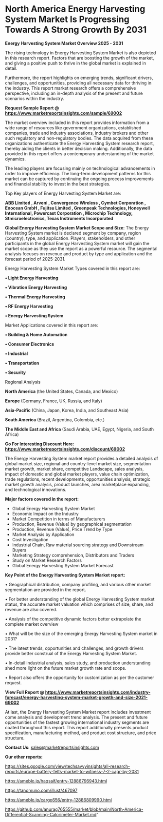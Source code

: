 # North America Energy Harvesting System Market Is Progressing Towards A Strong Growth By 2031

<Strong> Energy Harvesting System Market Overview 2025 - 2031</strong>

The rising technology in Energy Harvesting System Market is also depicted in this research report. Factors that are boosting the growth of the market, and giving a positive push to thrive in the global market is explained in detail.

Furthermore, the report highlights on emerging trends, significant drivers, challenges, and opportunities, providing all necessary data for thriving in the industry. This report market research offers a comprehensive perspective, including an in-depth analysis of the present and future scenarios within the industry.

<strong>Request Sample Report @ <a href=https://www.marketreportsinsights.com/sample/69002>https://www.marketreportsinsights.com/sample/69002</a></strong>

The market overview included in this report provides information from a wide range of resources like government organizations, established companies, trade and industry associations, industry brokers and other such regulatory and non-regulatory bodies. The data acquired from these organizations authenticate the Energy Harvesting System research report, thereby aiding the clients in better decision making. Additionally, the data provided in this report offers a contemporary understanding of the market dynamics.

The leading players are focusing mainly on technological advancements in order to improve efficiency. The long-term development patterns for this market can be captured by continuing the ongoing process improvements and financial stability to invest in the best strategies.

Top Key players of Energy Harvesting System Market are:

<strong>ABB Limited , Arveni , Convergence Wireless , Cymbet Corporation , Enocean GmbH , Fujitsu Limited , Greenpeak Technologies, Honeywell International, Powercast Corporation , Microchip Technology, Stmicroelectronics, Texas Instruments Incorporated </strong>

<strong><b>Global Energy Harvesting System Market Scope and Size:</b></strong>
The Energy Harvesting System market is declared segment by company, region (country), type, and application. Players, stakeholders, and other participants in the global Energy Harvesting System market will gain the market scope as they use the report as a powerful resource. The segmental analysis focuses on revenue and product by type and application and the forecast period of 2025-2031.

Energy Harvesting System Market Types covered in this report are:

<strong>• Light Energy Harvesting

• Vibration Energy Harvesting

• Thermal Energy Harvesting

• RF Energy Harvesting

• Energy Harvesting System</strong>

Market Applications covered in this report are:

<strong>• Building & Home Automation

• Consumer Electronics

• Industrial

• Transportation

• Security</strong> 

Regional Analysis

<strong>North America</strong> (the United States, Canada, and Mexico)

<strong>Europe</strong> (Germany, France, UK, Russia, and Italy)

<strong>Asia-Pacific</strong> (China, Japan, Korea, India, and Southeast Asia)

<strong>South America</strong> (Brazil, Argentina, Colombia, etc.)

<strong>The Middle East and Africa</strong> (Saudi Arabia, UAE, Egypt, Nigeria, and South Africa)

<strong>Go For Interesting Discount Here: <a href=https://www.marketreportsinsights.com/discount/69002>https://www.marketreportsinsights.com/discount/69002</a></strong>

The Energy Harvesting System market report provides a detailed analysis of global market size, regional and country-level market size, segmentation market growth, market share, competitive Landscape, sales analysis, impact of domestic and global market players, value chain optimization, trade regulations, recent developments, opportunities analysis, strategic market growth analysis, product launches, area marketplace expanding, and technological innovations.

<strong><b>Major factors covered in the report:</b></strong>
<ul>
  <li>Global Energy Harvesting System Market </li>
  <li>Economic Impact on the Industry</li>
  <li>Market Competition in terms of Manufacturers</li>
  <li>Production, Revenue (Value) by geographical segmentation</li>
  <li>Production, Revenue (Value), Price Trend by Type</li>
  <li>Market Analysis by Application</li>
  <li>Cost Investigation</li>
  <li>Industrial Chain, Raw material sourcing strategy and Downstream Buyers</li>
  <li>Marketing Strategy comprehension, Distributors and Traders</li>
  <li>Study on Market Research Factors</li>
  <li>Global Energy Harvesting System Market Forecast</li>
</ul>

<strong><b>Key Point of the Energy Harvesting System Market report:</b></strong>

• Geographical distribution, company profiling, and various other market segmentation are provided in the report.

• For better understanding of the global Energy Harvesting System market status, the accurate market valuation which comprises of size, share, and revenue are also covered.

• Analysis of the competitive dynamic factors better extrapolate the complete market overview

• What will be the size of the emerging Energy Harvesting System market in 2031?

• The latest trends, opportunities and challenges, and growth drivers provide better construal of the Energy Harvesting System Market.

• In-detail industrial analysis, sales study, and production understanding shed more light on the future market growth rate and scope.

• Report also offers the opportunity for customization as per the customer request.

<strong><b>View Full Report @ <a href=https://www.marketreportsinsights.com/industry-forecast/energy-harvesting-system-market-growth-and-size-2021-69002>https://www.marketreportsinsights.com/industry-forecast/energy-harvesting-system-market-growth-and-size-2021-69002</a></b></strong>


At last, the Energy Harvesting System Market report includes investment come analysis and development trend analysis. The present and future opportunities of the fastest growing international industry segments are coated throughout this report. This report additionally presents product specification, manufacturing method, and product cost structure, and price structure.

<strong>Contact Us:</strong>
sales@marketreportsinsights.com

<strong>Our other reports:</strong>

<a href=https://sites.google.com/view/techsavvyinsights/all-research-reports/europe-battery-felts-market-to-witness-7-2-cagr-by-2031>https://sites.google.com/view/techsavvyinsights/all-research-reports/europe-battery-felts-market-to-witness-7-2-cagr-by-2031</a>

<a href=https://ameblo.jp/haqsaif/entry-12886796943.html>https://ameblo.jp/haqsaif/entry-12886796943.html</a>

<a href=https://tanomuno.com/illust/467097>https://tanomuno.com/illust/467097</a>

<a href=https://ameblo.jp/cargo656/entry-12886809990.html>https://ameblo.jp/cargo656/entry-12886809990.html</a>

<a href=https://github.com/anurag765555/market/blob/main/North-America-Differential-Scanning-Calorimeter-Market.md>https://github.com/anurag765555/market/blob/main/North-America-Differential-Scanning-Calorimeter-Market.md</a>"
